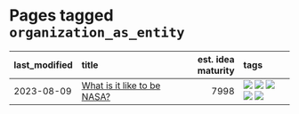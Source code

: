 # Pages tagged `organization_as_entity`

|last_modified|title|est. idea maturity|tags
|:---|:---|---:|:---|
|2023-08-09|[What is it like to be NASA?](../what_is_it_like_to_be_nasa.md)|7998|[![](https://img.shields.io/badge/tag-disunity_of_identity-b3194)](../tags/disunity_of_identity.md) [![](https://img.shields.io/badge/tag-organization_as_entity-34720)](../tags/organization_as_entity.md) [![](https://img.shields.io/badge/tag-philosophy-fe4dc)](../tags/philosophy.md) [![](https://img.shields.io/badge/tag-society_of_mind-db71cb)](../tags/society_of_mind.md) [![](https://img.shields.io/badge/tag-theory_of_mind-71e862)](../tags/theory_of_mind.md)|